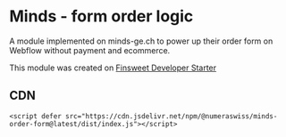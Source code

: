 # Minds - form order logic

A module implemented on minds-ge.ch to power up their order form on Webflow without payment and ecommerce.

This module was created on [Finsweet Developer Starter](https://github.com/finsweet/developer-starter)

## CDN

`<script defer src="https://cdn.jsdelivr.net/npm/@numeraswiss/minds-order-form@latest/dist/index.js"></script>`
